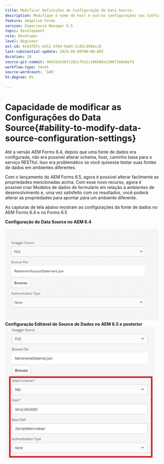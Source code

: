 ```yaml
---
title: Modificar Definições de Configuração do Data Source.
description: Modifique o nome do host e outras configurações nas Configurações do Data Source.
feature: Adaptive Forms
version: Experience Manager 6.5
topic: Development
role: Developer
level: Beginner
exl-id: 6c63787c-e511-4764-9a03-2c85c394bcc0
last-substantial-update: 2019-06-09T00:00:00Z
duration: 28
source-git-commit: 48433a5367c281cf5a1c106b08a1306f1b0e8ef4
workflow-type: tm+mt
source-wordcount: '145'
ht-degree: 0%

---
```


# Capacidade de modificar as Configurações do Data Source{#ability-to-modify-data-source-configuration-settings}

Até a versão AEM Forms 6.4, depois que uma fonte de dados era configurada, não era possível alterar schema, host, caminho base para o serviço RESTful. Isso era problemático se você quisesse testar suas fontes de dados em ambientes diferentes.

Com o lançamento do AEM Forms 6.5, agora é possível alterar facilmente as propriedades mencionadas acima. Com esse novo recurso, agora é possível criar Modelos de dados de formulário em relação a ambientes de desenvolvimento e, uma vez satisfeito com os resultados, você poderá alterar as propriedades para apontar para um ambiente diferente.

As capturas de tela abaixo mostram as configurações da fonte de dados no AEM Forms 6.4 e no Forms 6.5

**Configuração do Data Source no AEM 6.4**

![64Configuração de DataSource](assets/64release.gif)
**Configuração Editável de Source de Dados no AEM 6.5 e posterior**
![65Configuração de DataSource](assets/modifiable_data_source.png)
